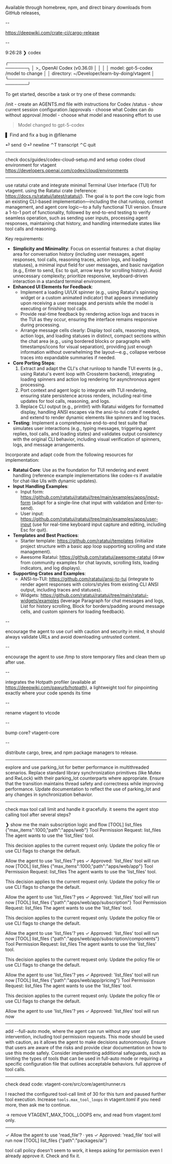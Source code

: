 
Available through homebrew, npm, and direct binary downloads from GitHub releases,


--

https://deepwiki.com/crate-ci/cargo-release

--

9:26:28 ❯ codex

╭────────────────────────────────────────────────────────╮
│ >\_ OpenAI Codex (v0.36.0) │
│ │
│ model: gpt-5-codex /model to change │
│ directory: ~/Developer/learn-by-doing/vtagent │
╰────────────────────────────────────────────────────────╯

To get started, describe a task or try one of these commands:

/init - create an AGENTS.md file with instructions for Codex
/status - show current session configuration
/approvals - choose what Codex can do without approval
/model - choose what model and reasoning effort to use

> Model changed to gpt-5-codex

▌ Find and fix a bug in @filename

⏎ send ⇧⏎ newline ⌃T transcript ⌃C quit

---

check docs/guides/codex-cloud-setup.md
and setup codex cloud environment for vtagent
https://developers.openai.com/codex/cloud/environments

---

use ratatui crate and integrate minimal Terminal User Interface (TUI) for vtagemt. using the Ratatui crate (reference: https://docs.rs/ratatui/latest/ratatui/). The goal is to port the core logic from an existing CLI-based implementation—including the chat runloop, context management, and agent core logic—to a fully functional TUI version. Ensure a 1-to-1 port of functionality, followed by end-to-end testing to verify seamless operation, such as sending user inputs, processing agent responses, maintaining chat history, and handling intermediate states like tool calls and reasoning.

Key requirements:

-   **Simplicity and Minimality**: Focus on essential features: a chat display area for conversation history (including user messages, agent responses, tool calls, reasoning traces, action logs, and loading statuses), a minimal input field for user messages, and basic navigation (e.g., Enter to send, Esc to quit, arrow keys for scrolling history). Avoid unnecessary complexity; prioritize responsive, keyboard-driven interaction in a standard terminal environment.
-   **Enhanced UI Elements for Feedback**:
    -   Implement a loading UI/UX spinner (e.g., using Ratatui's spinning widget or a custom animated indicator) that appears immediately upon receiving a user message and persists while the model is executing or finishing tool calls.
    -   Provide real-time feedback by rendering action logs and traces in the TUI as they occur, ensuring the interface remains responsive during processing.
    -   Arrange message cells clearly: Display tool calls, reasoning steps, action logs, and loading statuses in distinct, compact sections within the chat area (e.g., using bordered blocks or paragraphs with timestamps/icons for visual separation), providing just enough information without overwhelming the layout—e.g., collapse verbose traces into expandable summaries if needed.
-   **Core Porting Steps**:
    1. Extract and adapt the CLI's chat runloop to handle TUI events (e.g., using Ratatui's event loop with Crossterm backend), integrating loading spinners and action log rendering for asynchronous agent processing.
    2. Port context and agent logic to integrate with TUI rendering, ensuring state persistence across renders, including real-time updates for tool calls, reasoning, and logs.
    3. Replace CLI output (e.g., println!) with Ratatui widgets for formatted display, handling ANSI escapes via the ansi-to-tui crate if needed, and extend to render dynamic elements like spinners and log traces.
-   **Testing**: Implement a comprehensive end-to-end test suite that simulates user interactions (e.g., typing messages, triggering agent replies, tool calls, and loading states) and validates output consistency with the original CLI behavior, including visual verification of spinners, logs, and message arrangements.

Incorporate and adapt code from the following resources for implementation:

-   **Ratatui Core**: Use as the foundation for TUI rendering and event handling (reference example implementations like codex-rs if available for chat-like UIs with dynamic updates).
-   **Input Handling Examples**:
    -   Input form: https://github.com/ratatui/ratatui/tree/main/examples/apps/input-form (adapt for a single-line chat input with validation and Enter-to-send).
    -   User input: https://github.com/ratatui/ratatui/tree/main/examples/apps/user-input (use for real-time keyboard input capture and editing, including Esc for quit).
-   **Templates and Best Practices**:
    -   Starter template: https://github.com/ratatui/templates (initialize project structure with a basic app loop supporting scrolling and state management).
    -   Awesome Ratatui: https://github.com/ratatui/awesome-ratatui (draw from community examples for chat layouts, scrolling lists, loading indicators, and log displays).
-   **Supporting Crates and Examples**:
    -   ANSI-to-TUI: https://github.com/ratatui/ansi-to-tui (integrate to render agent responses with colors/styles from existing CLI ANSI output, including traces and statuses).
    -   Widgets: https://github.com/ratatui/ratatui/tree/main/ratatui-widgets/examples (leverage Paragraph for chat messages and logs, List for history scrolling, Block for borders/padding around message cells, and custom spinners for loading feedback).

--

encourage the agent to use curl with caution and security in mind, it should always validate URLs and avoid downloading untrusted content.

--

encourage the agent to use /tmp to store temporary files and clean them up after use.

--

integrates the Hotpath profiler (available at https://deepwiki.com/pawurb/hotpath), a lightweight tool for pinpointing exactly where your code spends its time

--

rename vtagent to vtcode

--

bump core? vtagent-core

--

distribute cargo, brew, and npm package managers to release.

---

explore and use parking_lot for better performance in multithreaded scenarios. Replace standard library synchronization primitives (like Mutex and RwLock) with their parking_lot counterparts where appropriate. Ensure that the transition maintains thread safety and correctness while improving performance. Update documentation to reflect the use of parking_lot and any changes in synchronization behavior.

---

check max tool call limit and handle it gracefully. it seems the agent stop calling tool after several steps?

❯ show me the main subscription logic and flow
[TOOL] list_files {"max_items":1000,"path":"apps/web"}
Tool Permission Request: list_files
The agent wants to use the 'list_files' tool.

This decision applies to the current request only.
Update the policy file or use CLI flags to change the default.

Allow the agent to use 'list_files'? yes
✓ Approved: 'list_files' tool will run now
[TOOL] list_files {"max_items":1000,"path":"apps/web/app"}
Tool Permission Request: list_files
The agent wants to use the 'list_files' tool.

This decision applies to the current request only.
Update the policy file or use CLI flags to change the default.

Allow the agent to use 'list_files'? yes
✓ Approved: 'list_files' tool will run now
[TOOL] list_files {"path":"apps/web/app/subscription"}
Tool Permission Request: list_files
The agent wants to use the 'list_files' tool.

This decision applies to the current request only.
Update the policy file or use CLI flags to change the default.

Allow the agent to use 'list_files'? yes
✓ Approved: 'list_files' tool will run now
[TOOL] list_files {"path":"apps/web/app/subscription/components"}
Tool Permission Request: list_files
The agent wants to use the 'list_files' tool.

This decision applies to the current request only.
Update the policy file or use CLI flags to change the default.

Allow the agent to use 'list_files'? yes
✓ Approved: 'list_files' tool will run now
[TOOL] list_files {"path":"apps/web/app/pricing"}
Tool Permission Request: list_files
The agent wants to use the 'list_files' tool.

This decision applies to the current request only.
Update the policy file or use CLI flags to change the default.

Allow the agent to use 'list_files'? yes
✓ Approved: 'list_files' tool will run now

---

add --full-auto mode, where the agent can run without any user intervention, including tool permission requests. This mode should be used with caution, as it allows the agent to make decisions autonomously. Ensure that users are aware of the risks and provide clear documentation on how to use this mode safely. Consider implementing additional safeguards, such as limiting the types of tools that can be used in full-auto mode or requiring a specific configuration file that outlines acceptable behaviors. full approve of tool calls.

---

check dead code: vtagent-core/src/core/agent/runner.rs

I reached the configured tool-call limit of 30 for this turn and paused further tool execution. Increase `tools.max_tool_loops` in vtagent.toml if you need more, then ask me to continue.

-> remove VTAGENT_MAX_TOOL_LOOPS env, and read from vtagent.toml only.

---

✓ Allow the agent to use 'read_file'? · yes
✓ Approved: 'read_file' tool will run now
[TOOL] list_files {"path":"packages/ai"}

tool call policy doesn't seem to work, it keeps asking for permission even I already approve it. Check and fix it.

